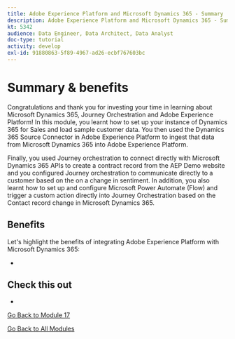 ```yaml
---
title: Adobe Experience Platform and Microsoft Dynamics 365 - Summary
description: Adobe Experience Platform and Microsoft Dynamics 365 - Summary
kt: 5342
audience: Data Engineer, Data Architect, Data Analyst
doc-type: tutorial
activity: develop
exl-id: 91880863-5f89-4967-ad26-ecbf767603bc
---
```

# Summary & benefits

Congratulations and thank you for investing your time in learning about Microsoft Dynamics 365, Journey Orchestration and Adobe Experience Platform! 
In this module, you learnt how to set up your instance of Dynamics 365 for Sales and load sample customer data. You then used the Dynamics 365 Source Connector in Adobe Experience Platform to ingest that data from Microsoft Dynamics 365 into Adobe Experience Platform.

Finally, you used Journey orchestration to connect directly with Microsoft Dynamics 365 APIs to create a contract record from the AEP Demo website and you configured Journey orchestration to communicate directly to a customer based on the on a change in sentiment. In addition, you also learnt how to set up and configure Microsoft Power Automate (Flow) and trigger a custom action directly into Journey Orchestration based on the Contact record change in Microsoft Dynamics 365.

## Benefits

Let's highlight the benefits of integrating Adobe Experience Platform with Microsoft Dynamics 365:

- 

## Check this out

- 

[Go Back to Module 17](./adobe-experience-platform-microsoft-dynamics-365.md)

[Go Back to All Modules](../../overview.md)
